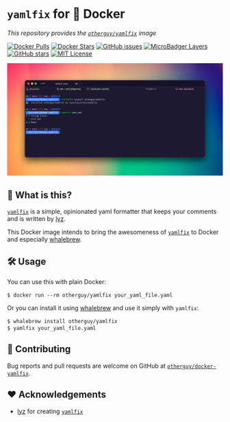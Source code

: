 # `yamlfix` for 🐳 Docker

_This repository provides the [`otherguy/yamlfix`][dockerhub] image_

[![Docker Pulls](https://img.shields.io/docker/pulls/otherguy/yamlfix)][dockerhub]
[![Docker Stars](https://img.shields.io/docker/stars/otherguy/yamlfix)][dockerhub]
[![GitHub issues](https://img.shields.io/github/issues/otherguy/docker-yamlfix)][issues]
[![MicroBadger Layers](https://img.shields.io/microbadger/layers/otherguy/yamlfix)][microbadger]
[![GitHub stars](https://img.shields.io/github/stars/otherguy/docker-yamlfix?color=violet)][stargazers]
[![MIT License](https://img.shields.io/github/license/otherguy/docker-yamlfix?color=orange)][license]

[dockerhub]: https://hub.docker.com/r/otherguy/yamlfix/
[license]: https://tldrlegal.com/license/mit-license
[microbadger]: https://microbadger.com/images/otherguy/yamlfix
[stargazers]: https://github.com/otherguy/docker-yamlfix/stargazers
[issues]: https://github.com/otherguy/docker-yamlfix/issues

![Fix your YAML files!](yamlfix.png)

## 🌈 What is this?

[`yamlfix`](https://github.com/lyz-code/yamlfix) is a simple, opinionated yaml formatter that keeps your comments
and is written by [lyz](https://github.com/lyz-code/).

This Docker image intends to bring the awesomeness of [`yamlfix`](https://github.com/lyz-code/yamlfix) to Docker and especially [whalebrew](https://github.com/whalebrew/whalebrew).

## 🛠 Usage

You can use this with plain Docker:

    $ docker run --rm otherguy/yamlfix your_yaml_file.yaml

Or you can install it using [whalebrew](https://github.com/whalebrew/whalebrew) and use it simply with `yamlfix`:

    $ whalebrew install otherguy/yamlfix
    $ yamlfix your_yaml_file.yaml

## 🚧 Contributing

Bug reports and pull requests are welcome on GitHub at [`otherguy/docker-yamlfix`](https://github.com/otherguy/docker-yamlfix).

## ♥️ Acknowledgements

- [lyz](https://github.com/lyz-code/) for creating [`yamlfix`](https://github.com/lyz-code/yamlfix)
